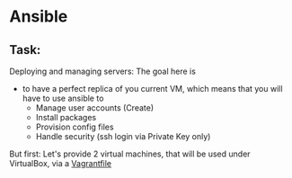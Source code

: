 # Ansible
## Task:
Deploying and managing servers:
The goal here is 
- to have a perfect replica of you current VM, which means that you will have to use ansible to
    - Manage user accounts (Create)
    - Install packages
    - Provision config files
    - Handle security (ssh login via Private Key only)

But first:
Let's provide 2 virtual machines, that will be used under VirtualBox, via a [Vagrantfile](Vagrantfile.md)
